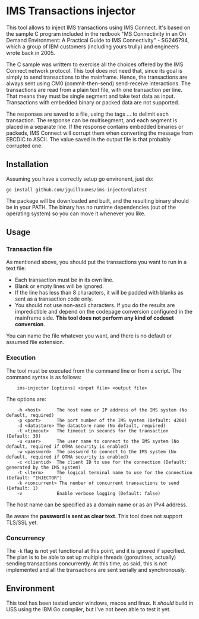 # IMS Transactions injector

This tool allows to inject IMS transactions using IMS Connect. It's based on the sample C program included in the redbook "MS Connectivity in an On
Demand Environment: A Practical Guide to IMS Connectivity" - SG246794, which a group of IBM customers (including yours trully) and engineers wrote back in 2005.

The C sample was writtem to exercise all the choices offered by the IMS Connect network protocol. This tool does not need that, since its goal is simply to send transactions to the mainframe. Hence, the transactions are always sent using CM0 (commit-then-send) send-receive interactions. The transactions are read from a plain text file, with one transaction per line. That means they must be single segment and take text data as input. Transactions with embedded binary or packed data are not supported.

The responses are saved to a file, using the tags <resp>...</resp> to delimit each transaction. The response can be multisegment, and each segment is placed in a separate line. If the response contains embedded binaries or packeds, IMS Connect will corrupt them when converting the message from EBCDIC to ASCII. The value saved in the output file is that probably corrupted one.

## Installation

Assuming you have a correctly setup go environent, just do:

```
go install github.com/jguillaumes/ims-injector@latest
```

The package will be downloaded and built, and the resulting binary should be in your PATH. The binary has no runtime dependencies (out of the operating system) so you can move it whenever you like.

## Usage

### Transaction file

As mentioned above, you should put the transactions you want to run in a text file:

- Each transaction must be in its own line.
- Blank or empty lines will be ignored.
- If the line has less than 8 characters, it will be padded with blanks as sent as a transaction code only.
- You should not use non-ascii characters. If you do the results are impredictible and depend on the codepage conversion configured in the mainframe side. **This tool does not perform any kind of codeset conversion**.

You can name the file whatever you want, and there is no default or assumed file extension.

### Execution

The tool must be executed from the command line or from a script. The command syntax is as follows:

```
	ims-injector [options] <input file> <output file>
```
The options are:

```
	-h <host>	   The host name or IP address of the IMS system (No default, required)
	-p <port>	   The port number of the IMS system (Default: 4200)
	-d <datastore> The datastore name (No default, required)
	-t <timeout>   The timeout in seconds for the transaction (Default: 30)
	-u <user>	   The user name to connect to the IMS system (No default, required if OTMA security is enabled)
	-w <password>  The password to connect to the IMS system (No default, required if OTMA security is enabled)
	-c <clientid>  The client ID to use for the connection (Default: generated by the IMS system)
	-t <lterm>	   The logical terminal name to use for the connection (Default: "INJECTOR")
	-k <concurrent> The number of concurrent transactions to send (Default: 1)
	-v             Enable verbose logging (Default: false)
```

The host name can be specified as a domain name or as an IPv4 address.

Be aware the **password is sent as clear text**. This tool does not support TLS/SSL yet.

### Concurrency

The `-k` flag is not yet functional at this point, and it is ignored if specified. The plan is to be able to set up multiple threads (goroutines, actually) sending transactions concurrently. At this time, as said, this is not implemented and all the transactions are sent serially and synchronously.

## Environment

This tool has been tested under windows, macos and linux. It _should_ build in USS using the IBM Go compiler, but I've not been able to test it yet.

